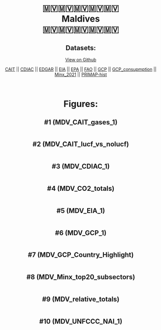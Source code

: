 
<center>
<h1 align="center">
🇲🇻🇲🇻🇲🇻🇲🇻🇲🇻
<br>
Maldives
<br>
🇲🇻🇲🇻🇲🇻🇲🇻🇲🇻
</h1>
<h2>Datasets:</h2>
<p><a href="https://github.com/dquintani/GreenhouseData/tree/master/country_data/MDV_Maldives/data">View on Github</a>
<br></p><p><a href="data/MDV_CAIT.csv">CAIT</a> || <a href="data/MDV_CDIAC.csv">CDIAC</a> || <a href="data/MDV_EDGAR.csv">EDGAR</a> || <a href="data/MDV_EIA.csv">EIA</a> || <a href="data/MDV_EPA.csv">EPA</a> || <a href="data/MDV_FAO.csv">FAO</a> || <a href="data/MDV_GCP.csv">GCP</a> || <a href="data/MDV_GCP_consupmption.csv">GCP_consupmption</a> || <a href="data/MDV_Minx_2021.csv">Minx_2021</a> || <a href="data/MDV_PRIMAP-hist.csv">PRIMAP-hist</a></p><p><br></p>
<h1>Figures:</h1><h2>#1 (MDV_CAIT_gases_1)</h2>
<p><img alt="" src="figures/MDV_CAIT_gases_1.png" /></p><h2>#2 (MDV_CAIT_lucf_vs_nolucf)</h2>
<p><img alt="" src="figures/MDV_CAIT_lucf_vs_nolucf.png" /></p><h2>#3 (MDV_CDIAC_1)</h2>
<p><img alt="" src="figures/MDV_CDIAC_1.png" /></p><h2>#4 (MDV_CO2_totals)</h2>
<p><img alt="" src="figures/MDV_CO2_totals.png" /></p><h2>#5 (MDV_EIA_1)</h2>
<p><img alt="" src="figures/MDV_EIA_1.png" /></p><h2>#6 (MDV_GCP_1)</h2>
<p><img alt="" src="figures/MDV_GCP_1.png" /></p><h2>#7 (MDV_GCP_Country_Highlight)</h2>
<p><img alt="" src="figures/MDV_GCP_Country_Highlight.png" /></p><h2>#8 (MDV_Minx_top20_subsectors)</h2>
<p><img alt="" src="figures/MDV_Minx_top20_subsectors.png" /></p><h2>#9 (MDV_relative_totals)</h2>
<p><img alt="" src="figures/MDV_relative_totals.png" /></p><h2>#10 (MDV_UNFCCC_NAI_1)</h2>
<p><img alt="" src="figures/MDV_UNFCCC_NAI_1.png" /></p>